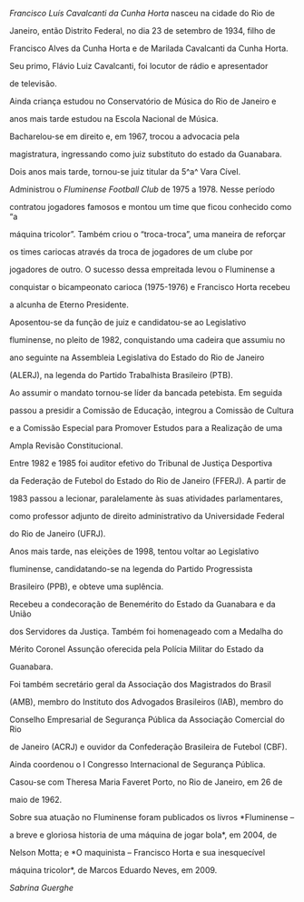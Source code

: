 

*Francisco Luís Cavalcanti da Cunha Horta* nasceu na cidade do Rio de

Janeiro, então Distrito Federal, no dia 23 de setembro de 1934, filho de

Francisco Alves da Cunha Horta e de Marilada Cavalcanti da Cunha Horta.

Seu primo, Flávio Luiz Cavalcanti, foi locutor de rádio e apresentador

de televisão.



Ainda criança estudou no Conservatório de Música do Rio de Janeiro e

anos mais tarde estudou na Escola Nacional de Música.



Bacharelou-se em direito e, em 1967, trocou a advocacia pela

magistratura, ingressando como juiz substituto do estado da Guanabara.

Dois anos mais tarde, tornou-se juiz titular da 5^a^ Vara Cível.



Administrou o *Fluminense Football Club* de 1975 a 1978. Nesse período

contratou jogadores famosos e montou um time que ficou conhecido como “a

máquina tricolor”. Também criou o “troca-troca”, uma maneira de reforçar

os times cariocas através da troca de jogadores de um clube por

jogadores de outro. O sucesso dessa empreitada levou o Fluminense a

conquistar o bicampeonato carioca (1975-1976) e Francisco Horta recebeu

a alcunha de Eterno Presidente.



Aposentou-se da função de juiz e candidatou-se ao Legislativo

fluminense, no pleito de 1982, conquistando uma cadeira que assumiu no

ano seguinte na Assembleia Legislativa do Estado do Rio de Janeiro

(ALERJ), na legenda do Partido Trabalhista Brasileiro (PTB).



Ao assumir o mandato tornou-se líder da bancada petebista. Em seguida

passou a presidir a Comissão de Educação, integrou a Comissão de Cultura

e a Comissão Especial para Promover Estudos para a Realização de uma

Ampla Revisão Constitucional.



Entre 1982 e 1985 foi auditor efetivo do Tribunal de Justiça Desportiva

da Federação de Futebol do Estado do Rio de Janeiro (FFERJ). A partir de

1983 passou a lecionar, paralelamente às suas atividades parlamentares,

como professor adjunto de direito administrativo da Universidade Federal

do Rio de Janeiro (UFRJ).



Anos mais tarde, nas eleições de 1998, tentou voltar ao Legislativo

fluminense, candidatando-se na legenda do Partido Progressista

Brasileiro (PPB), e obteve uma suplência.



Recebeu a condecoração de Benemérito do Estado da Guanabara e da União

dos Servidores da Justiça. Também foi homenageado com a Medalha do

Mérito Coronel Assunção oferecida pela Polícia Militar do Estado da

Guanabara.



Foi também secretário geral da Associação dos Magistrados do Brasil

(AMB), membro do Instituto dos Advogados Brasileiros (IAB), membro do

Conselho Empresarial de Segurança Pública da Associação Comercial do Rio

de Janeiro (ACRJ) e ouvidor da Confederação Brasileira de Futebol (CBF).

Ainda coordenou o I Congresso Internacional de Segurança Pública.



Casou-se com Theresa Maria Faveret Porto, no Rio de Janeiro, em 26 de

maio de 1962.



Sobre sua atuação no Fluminense foram publicados os livros *Fluminense –

a breve e gloriosa historia de uma máquina de jogar bola*, em 2004, de

Nelson Motta; e *O maquinista – Francisco Horta e sua inesquecível

máquina tricolor*, de Marcos Eduardo Neves, em 2009.



*Sabrina Guerghe*



